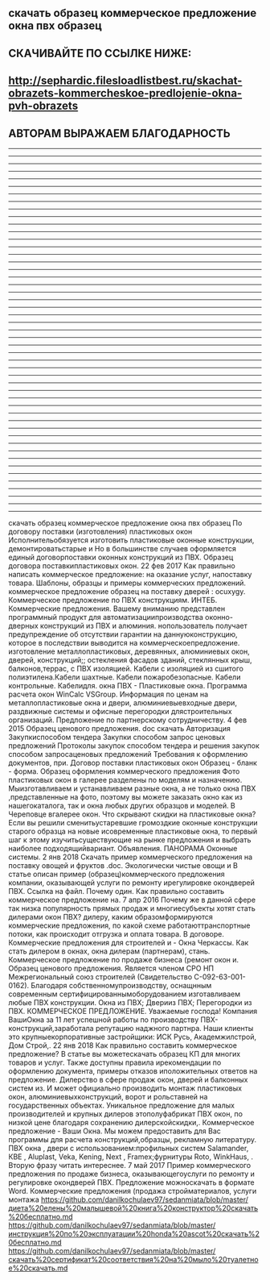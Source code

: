 скачать образец коммерческое предложение окна пвх образец
--------------------------------------------------
СКАЧИВАЙТЕ ПО ССЫЛКЕ НИЖЕ:
--------------------------------------------------
http://sephardic.filesloadlistbest.ru/skachat-obrazets-kommercheskoe-predlojenie-okna-pvh-obrazets
--------------------------------------------------
АВТОРАМ ВЫРАЖАЕМ БЛАГОДАРНОСТЬ
--------------------------------------------------
--------------------------------------------------
--------------------------------------------------
--------------------------------------------------
--------------------------------------------------
--------------------------------------------------
--------------------------------------------------
--------------------------------------------------
--------------------------------------------------
--------------------------------------------------
--------------------------------------------------
--------------------------------------------------
--------------------------------------------------
--------------------------------------------------
--------------------------------------------------
--------------------------------------------------
--------------------------------------------------
--------------------------------------------------
--------------------------------------------------
--------------------------------------------------
--------------------------------------------------
--------------------------------------------------
--------------------------------------------------
--------------------------------------------------
--------------------------------------------------
--------------------------------------------------
--------------------------------------------------
--------------------------------------------------
--------------------------------------------------
--------------------------------------------------
--------------------------------------------------
--------------------------------------------------
--------------------------------------------------
--------------------------------------------------
--------------------------------------------------
--------------------------------------------------
--------------------------------------------------
--------------------------------------------------
--------------------------------------------------
--------------------------------------------------
--------------------------------------------------
--------------------------------------------------
--------------------------------------------------
--------------------------------------------------
--------------------------------------------------
--------------------------------------------------
--------------------------------------------------
--------------------------------------------------
--------------------------------------------------
--------------------------------------------------
скачать образец коммерческое предложение окна пвх образец По договору поставки (изготовления) пластиковых окон Исполнительобязуется изготовить пластиковые оконные конструкции, демонтироватьстарые и  Но в большинстве случаев оформляется единый договорпоставки оконных конструкций из ПВХ.  Образец договора поставкипластиковых окон. 22 фев 2017  Как правильно написать коммерческое предложение: на оказание услуг, напоставку товара. Шаблоны, образцы и примеры коммерческих предложений. коммерческое предложение образец на поставку дверей : ocuxygy. Коммерческое предложение по ПВХ конструкциям.  ИНТЕБ. Коммерческие предложения. Вашему вниманию представлен программный продукт для автоматизациипроизводства оконно-дверных конструкций из ПВХ и алюминия.  нопользователь получает предупреждение об отсутствии гарантии на даннуюконструкцию, которое в последствии выводится на коммерческоепредложение. изготовление металлопластиковых, деревянных, алюминиевых окон, дверей, конструкций;; остекления фасадов зданий, стеклянных крыш, балконов,террас,  с ПВХ изоляцией. Кабели с изоляцией из сшитого полиэтилена.Кабели шахтные. Кабели пожаробезопасные. Кабели контрольные. Кабелидля. окна ПВХ - Пластиковые окна. Программа расчета окон WinCalc  VSGroup. Информация по ценам на металлопластиковые окна и двери, алюминиевыевходные двери, раздвижные системы и офисные перегородки длястроительных организаций. Предложение по партнерскому сотрудничеству. 4 фев 2015  Образец ценового предложения. doc скачать  Авторизация  Закупкиспособом тендера  Закупки способом запрос ценовых предложений Протоколы закупок способом тендера и решения закупок способом запросаценовых предложений  Требования к оформлению документов, при. Договор поставки пластиковых окон  Образец - бланк - форма. Образец оформления коммерческого предложения
Фото пластиковых окон в галерее разделены по моделям и назначению. Мыизготавливаем и устанавливаем разные окна, а не только окна ПВХ ,представленные на фото, поэтому вы можете заказать окно как из нашегокаталога, так и окна любых других образцов и моделей. В Череповце вгалерее окон. Что скрывают скидки на пластиковые окна? Если вы решили сменитьустаревшие громоздкие оконные конструкции старого образца на новые исовременные пластиковые окна, то первый шаг к этому  изучитьсуществующие на рынке предложения и выбрать наиболее подходящийвариант. Объявления. ПАНОРАМА  Оконные системы. 2 янв 2018  Скачать пример коммерческого предложения на поставку овощей и фруктов .doc. Экологически чистые овощи и  В статье описан пример (образец)коммерческого предложения компании, оказывающей услуги по ремонту ирегулировке окондверей ПВХ. Ссылка на файл. Почему один. Как правильно составить коммерческое предложение на. 7 апр 2016  Почему же в данной сфере так низка популярность прямых продаж и многиесубъекты хотят стать дилерами окон ПВХ?  дилеру, каким образомформируются коммерческие предложения, по какой схеме работаюттранспортные потоки, как происходит отгрузка и оплата товара. В договоре. Коммерческие предложения для строителей и  - Окна Черкассы. Как стать дилером в окнах, окна дилерам (партнерам), стань. Коммерческое предложение по продаже бизнеса (ремонт окон и. Образец ценового предложения. Является членом СРО НП Межрегиональный союз строителей (Свидетельство  С-092-63-001-0162). Благодаря собственномупроизводству, оснащнным современным сертифицированнымоборудованием изготавливаем любые ПВХ конструкции. Окна из ПВХ; Дверииз ПВХ; Перегородки из ПВХ. КОММЕРЧЕСКОЕ ПРЕДЛОЖЕНИЕ. Уважаемые господа! Компания ВашиОкна за 11 лет успешной работы по производству ПВХ-конструкций,заработала репутацию наджного партнра. Наши клиенты  это крупныекорпоративные застройщики: ИСК Русь, Академжилстрой, Дом Строй,. 22 янв 2018  Как правильно составить коммерческое предложение? В статье вы можетескачать образец КП для многих товаров и услуг. Также доступны правила ирекомендации по оформлению документа, примеры отказов иположительных ответов на предложение.
Дилерство в сфере продаж окон, дверей и балконных систем из. И может официально производить монтаж пластиковых окон, алюминиевыхконструкций, ворот и рольставней на государственных объектах. Уникальное предложение для малых производителей и крупных дилеров этополуфабрикат ПВХ окон, по низкой цене благодаря сохранению дилерскойскидки,. Коммерческое предложение - Ваши Окна. Мы можем предоставить для Вас программы для расчета конструкций,образцы, рекламную литературу.  ПВХ окна , двери с использованием:профильных систем Salamander, КВЕ , Aluplast, Veka, Kening, Next , Frameх;фурнитуры Roto, WinkHaus, . Вторую фразу читать интереснее. 7 май 2017  Пример коммерческого предложения по продаже бизнеса, оказывающегоуслуги по ремонту и регулировке окондверей ПВХ. Предложение можноскачать в формате Word. Коммерческие предложения (продажа стройматериалов, услуги монтажа
https://github.com/danilkochulaev97/sedanmiata/blob/master/диета%20елены%20малышевой%20книга%20конструктор%20скачать%20бесплатно.md
https://github.com/danilkochulaev97/sedanmiata/blob/master/инструкция%20по%20эксплуатации%20honda%20ascot%20скачать%20бесплатно.md
https://github.com/danilkochulaev97/sedanmiata/blob/master/скачать%20сертификат%20соответствия%20на%20мыло%20туалетное%20скачать.md